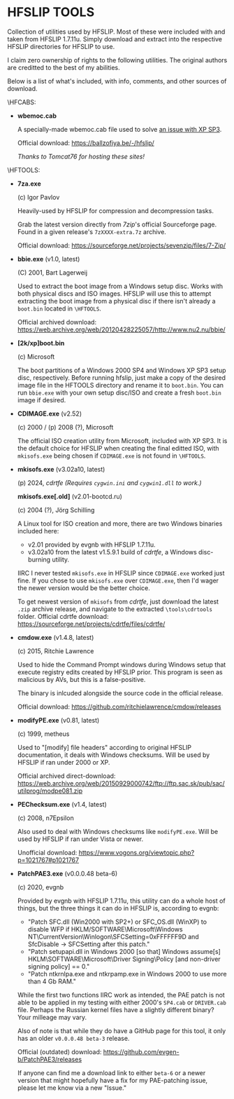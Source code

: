 # HFSLIP TOOLS

Collection of utilities used by HFSLIP. Most of these were included with and taken from HFSLIP 1.7.11u. Simply download and extract into the respective HFSLIP directories for HFSLIP to use.

I claim zero ownership of rights to the following utilities. The original authors are creditted to the best of my abilities.

Below is a list of what's included, with info, comments, and other sources of download.

\HFCABS:

- **wbemoc.cab**
  
  A specially-made wbemoc.cab file used to solve [an issue with XP SP3](https://ballzofiya.be/-/hfslip/xpsp3.html).
  
  Official download: https://ballzofiya.be/-/hfslip/

  *Thanks to Tomcat76 for hosting these sites!*

\HFTOOLS:

- **7za.exe**

  (c) Igor Pavlov
  
  Heavily-used by HFSLIP for compression and decompression tasks.
  
  Grab the latest version directly from *7zip*'s official Sourceforge page. Found in a given release's `7zXXXX-extra.7z` archive.
  
  Official download: https://sourceforge.net/projects/sevenzip/files/7-Zip/
  
- **bbie.exe** (v1.0, latest)

  (C) 2001, Bart Lagerweij
  
  Used to extract the boot image from a Windows setup disc. Works with both physical discs and ISO images. HFSLIP will use this to attempt extracting the boot image from a physical disc if there isn't already a `boot.bin` located in `\HFTOOLS`.
  
  Official archived download: https://web.archive.org/web/20120428225057/http://www.nu2.nu/bbie/

- **[2k/xp]boot.bin**
  
  (c) Microsoft
  
  The boot partitions of a Windows 2000 SP4 and Windows XP SP3 setup disc, respectively. Before running hfslip, just make a copy of the desired image file in the HFTOOLS directory and rename it to `boot.bin`. You can run `bbie.exe` with your own setup disc/ISO and create a fresh `boot.bin` image if desired.

- **CDIMAGE.exe** (v2.52)
  
  (c) 2000 / (p) 2008 (?), Microsoft
  
  The official ISO creation utility from Microsoft, included with XP SP3. It is the default choice for HFSLIP when creating the final editted ISO, with `mkisofs.exe` being chosen if `CDIMAGE.exe` is not found in `\HFTOOLS`.

- **mkisofs.exe** (v3.02a10, latest)
  
  (p) 2024, *cdrtfe* *(Requires `cygwin.ini` and `cygwin1.dll` to work.)*
  
  **mkisofs.exe[.old]** (v2.01-bootcd.ru)
  
  (c) 2004 (?), Jörg Schilling
  
  A Linux tool for ISO creation and more, there are two Windows binaries included here:
    - v2.01 provided by evgnb with HFSLIP 1.7.11u.
    - v3.02a10 from the latest v1.5.9.1 build of *cdrtfe*, a Windows disc-burning utility.
  
  IIRC I never tested `mkisofs.exe` in HFSLIP since `CDIMAGE.exe` worked just fine. If you chose to use `mkisofs.exe` over `CDIMAGE.exe`, then I'd wager the newer version would be the better choice.
  
  To get newest version of `mkisofs` from *cdrtfe*, just download the latest `.zip` archive release, and navigate to the extracted `\tools\cdrtools` folder.
  Official cdrtfe download: https://sourceforge.net/projects/cdrtfe/files/cdrtfe/

- **cmdow.exe** (v1.4.8, latest)
  
  (c) 2015, Ritchie Lawrence
  
  Used to hide the Command Prompt windows during Windows setup that execute registry edits created by HFSLIP prior. This program is seen as malicious by AVs, but this is a false-positive.
  
  The binary is inlcuded alongside the source code in the official release.
  
  Official download: https://github.com/ritchielawrence/cmdow/releases

- **modifyPE.exe** (v0.81, latest)
  
  (c) 1999, metheus
  
  Used to "[modify] file headers" according to original HFSLIP documentation, it deals with Windows checksums. Will be used by HFSLIP if ran under 2000 or XP.
  
  Official archived direct-download: https://web.archive.org/web/20150929000742/ftp://ftp.sac.sk/pub/sac/utilprog/modpe081.zip

- **PEChecksum.exe** (v1.4, latest)
  
  (c) 2008, n7Epsilon
  
  Also used to deal with Windows checksums like `modifyPE.exe`. Will be used by HFSLIP if ran under Vista or newer.
  
  Unofficial download: https://www.vogons.org/viewtopic.php?p=1021767#p1021767

- **PatchPAE3.exe** (v0.0.0.48 beta-6)
  
  (c) 2020, evgnb
  
  Provided by evgnb with HFSLIP 1.7.11u, this utility can do a whole host of things, but the three things it can do in HFSLIP is, according to evgnb:
   * "Patch SFC.dll (Win2000 with SP2+) or SFC_OS.dll (WinXP) to disable WFP if HKLM/SOFTWARE\Microsoft\Windows NT\CurrentVersion\Winlogon\SFCSetting=0xFFFFFF9D and SfcDisable -> SFCSetting after this patch."
   * "Patch setupapi.dll in Windows 2000 [so that] Windows assume[s] HKLM\SOFTWARE\Microsoft\Driver Signing\Policy [and non-driver signing policy] == 0."
   * "Patch ntkrnlpa.exe and ntkrpamp.exe in Windows 2000 to use more than 4 Gb RAM."
  
  While the first two functions IIRC work as intended, the PAE patch is not able to be applied in my testing with either 2000's `SP4.cab` or `DRIVER.cab` file. Perhaps the Russian kernel files have a slightly different binary? Your milleage may vary.
  
  Also of note is that while they do have a GitHub page for this tool, it only has an older `v0.0.0.48 beta-3` release.
  
  Official (outdated) download: https://github.com/evgen-b/PatchPAE3/releases
  
  If anyone can find me a download link to either `beta-6` or a newer version that might hopefully have a fix for my PAE-patching issue, please let me know via a new "Issue."
